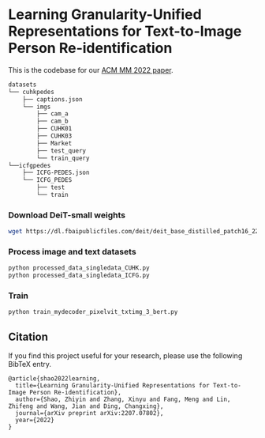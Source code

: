 # Learning Granularity-Unified Representations for Text-to-Image Person Re-identification

This is the codebase for our [ACM MM 2022 paper](https://arxiv.org/abs/2207.07802).
```bash
datasets
└── cuhkpedes
    ├── captions.json
    └── imgs
        ├── cam_a
        ├── cam_b
        ├── CUHK01
        ├── CUHK03
        ├── Market
        ├── test_query
        └── train_query
└──icfgpedes
    ├── ICFG-PEDES.json
    └── ICFG_PEDES
        ├── test
        └── train

```

### Download DeiT-small weights
```bash
wget https://dl.fbaipublicfiles.com/deit/deit_base_distilled_patch16_224-df68dfff.pth
```
### Process image and text datasets
```bash
python processed_data_singledata_CUHK.py
python processed_data_singledata_ICFG.py
```


### Train
```bash
python train_mydecoder_pixelvit_txtimg_3_bert.py
```

## Citation
If you find this project useful for your research, please use the following BibTeX entry.
```
@article{shao2022learning,
  title={Learning Granularity-Unified Representations for Text-to-Image Person Re-identification},
  author={Shao, Zhiyin and Zhang, Xinyu and Fang, Meng and Lin, Zhifeng and Wang, Jian and Ding, Changxing},
  journal={arXiv preprint arXiv:2207.07802},
  year={2022}
}
```
